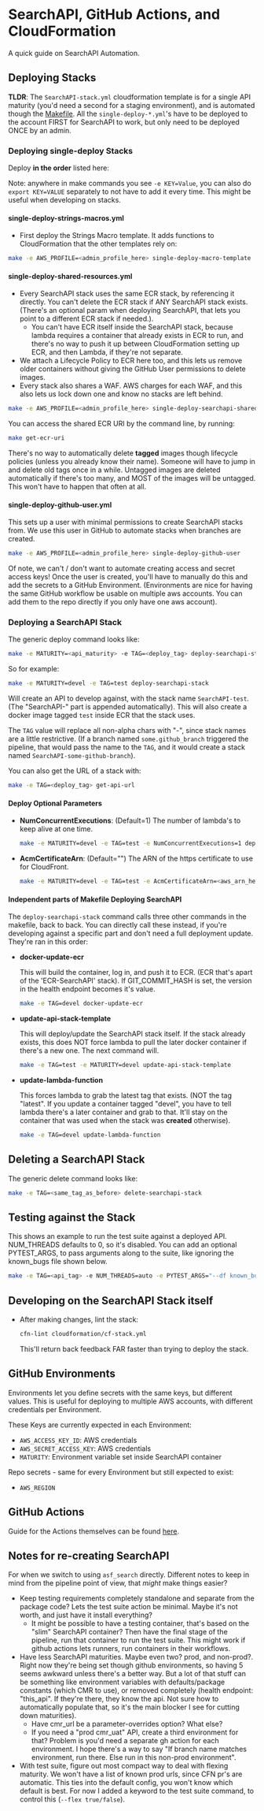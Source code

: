 # SearchAPI, GitHub Actions, and CloudFormation

A quick guide on SearchAPI Automation.

## Deploying Stacks

**TLDR**: The `SearchAPI-stack.yml` cloudformation template is for a single API maturity (you'd need a second for a staging environment), and is automated though the [Makefile](../Makefile). All the `single-deploy-*.yml`'s have to be deployed to the account FIRST for SearchAPI to work, but only need to be deployed ONCE by an admin.

### Deploying single-deploy Stacks

Deploy **in the order** listed here:

Note: anywhere in make commands you see `-e KEY=Value`, you can also do `export KEY=VALUE` separately to not have to add it every time. This might be useful when developing on stacks.

#### single-deploy-strings-macros.yml

- First deploy the Strings Macro template. It adds functions to CloudFormation that the other templates rely on:

```bash
make -e AWS_PROFILE=<admin_profile_here> single-deploy-macro-template
```

#### single-deploy-shared-resources.yml

- Every SearchAPI stack uses the same ECR stack, by referencing it directly. You can't delete the ECR stack if ANY SearchAPI stack exists. (There's an optional param when deploying SearchAPI, that lets you point to a different ECR stack if needed.).
  - You can't have ECR itself inside the SearchAPI stack, because lambda requires a container that already exists in ECR to run, and there's no way to push it up between CloudFormation setting up ECR, and then Lambda, if they're not separate.
- We attach a Lifecycle Policy to ECR here too, and this lets us remove older containers without giving the GitHub User permissions to delete images.
- Every stack also shares a WAF. AWS charges for each WAF, and this also lets us lock down one and know no stacks are left behind.

```bash
make -e AWS_PROFILE=<admin_profile_here> single-deploy-searchapi-shared-resources
```

You can access the shared ECR URI by the command line, by running:

```bash
make get-ecr-uri
```

There's no way to automatically delete **tagged** images though lifecycle policies (unless you already know their name). Someone will have to jump in and delete old tags once in a while. Untagged images are deleted automatically if there's too many, and MOST of the images will be untagged. This won't have to happen that often at all.

#### single-deploy-github-user.yml

This sets up a user with minimal permissions to create SearchAPI stacks from. We use this user in GitHub to automate stacks when branches are created.

```bash
make -e AWS_PROFILE=<admin_profile_here> single-deploy-github-user
```

Of note, we can't / don't want to automate creating access and secret access keys! Once the user is created, you'll have to manually do this and add the secrets to a GitHub Environment. (Environments are nice for having the same GitHub workflow be usable on multiple aws accounts. You can add them to the repo directly if you only have one aws account).

### Deploying a SearchAPI Stack

The generic deploy command looks like:

```bash
make -e MATURITY=<api_maturity> -e TAG=<deploy_tag> deploy-searchapi-stack
```

So for example:

```bash
make -e MATURITY=devel -e TAG=test deploy-searchapi-stack
```

Will create an API to develop against, with the stack name `SearchAPI-test`. (The "SearchAPI-" part is appended automatically). This will also create a docker image tagged `test` inside ECR that the stack uses.

The `TAG` value will replace all non-alpha chars with "-", since stack names are a little restrictive. (If a branch named `some.github_branch` triggered the pipeline, that would pass the name to the `TAG`, and it would create a stack named `SearchAPI-some-github-branch`).

You can also get the URL of a stack with:

```bash
make -e TAG=<deploy_tag> get-api-url
```

#### Deploy Optional Parameters

- **NumConcurrentExecutions**: (Default=1) The number of lambda's to keep alive at one time.

  ```bash
  make -e MATURITY=devel -e TAG=test -e NumConcurrentExecutions=1 deploy-searchapi-stack
  ```

- **AcmCertificateArn**: (Default="") The ARN of the https certificate to use for CloudFront.

  ```bash
  make -e MATURITY=devel -e TAG=test -e AcmCertificateArn=<aws_arn_here> deploy-searchapi-stack
  ```

#### Independent parts of Makefile Deploying SearchAPI

The `deploy-searchapi-stack` command calls three other commands in the makefile, back to back. You can directly call these instead, if you're developing against a specific part and don't need a full deployment update. They're ran in this order:

- **docker-update-ecr**

  This will build the container, log in, and push it to ECR. (ECR that's apart of the 'ECR-SearchAPI' stack). If GIT_COMMIT_HASH is set, the version in the health endpoint becomes it's value.

  ```bash
  make -e TAG=devel docker-update-ecr
  ```

- **update-api-stack-template**

  This will deploy/update the SearchAPI stack itself. If the stack already exists, this does NOT force lambda to pull the later docker container if there's a new one. The next command will.

  ```bash
  make -e TAG=test -e MATURITY=devel update-api-stack-template
  ```

- **update-lambda-function**

  This forces lambda to grab the latest tag that exists. (NOT the tag "latest". If you update a container tagged "devel", you have to tell lambda there's a later container and grab to that. It'll stay on the container that was used when the stack was **created** otherwise).

  ```bash
  make -e TAG=devel update-lambda-function
  ```

## Deleting a SearchAPI Stack

The generic delete command looks like:

```bash
make -e TAG=<same_tag_as_before> delete-searchapi-stack
```

## Testing against the Stack

This shows an example to run the test suite against a deployed API. NUM_THREADS defaults to 0, so it's disabled. You can add an optional PYTEST_ARGS, to pass arguments along to the suite, like ignoring the known_bugs file shown below.

```bash
make -e TAG=<api_tag> -e NUM_THREADS=auto -e PYTEST_ARGS="--df known_bugs" test-api
```

## Developing on the SearchAPI Stack itself

- After making changes, lint the stack:

  ```bash
  cfn-lint cloudformation/cf-stack.yml
  ```

  This'll return back feedback FAR faster than trying to deploy the stack.

## GitHub Environments

Environments let you define secrets with the same keys, but different values. This is useful for deploying to multiple AWS accounts, with different credentials per Environment.

These Keys are currently expected in each Environment:

- `AWS_ACCESS_KEY_ID`: AWS credentials
- `AWS_SECRET_ACCESS_KEY`: AWS credentials
- `MATURITY`: Environment variable set inside SearchAPI container

Repo secrets - same for every Environment but still expected to exist:

- `AWS_REGION`

## GitHub Actions

Guide for the Actions themselves can be found [here](./../.github/workflows/README.md).

## Notes for re-creating SearchAPI

For when we switch to using `asf_search` directly. Different notes to keep in mind from the pipeline point of view, that *might* make things easier?

- Keep testing requirements completely standalone and separate from the package code? Lets the test suite action be minimal. Maybe it's not worth, and just have it install everything?
  - It might be possible to have a testing container, that's based on the "slim" SearchAPI container? Then have the final stage of the pipeline, run that container to run the test suite. This might work if github actions lets runners, run containers in their workflows.
- Have less SearchAPI maturities. Maybe even two? prod, and non-prod?. Right now they're being set though github environments, so having 5 seems awkward unless there's a better way. But a lot of that stuff can be something like environment variables with defaults/package constants (which CMR to use), or removed completely (health endpoint: "this_api". If they're there, they know the api. Not sure how to automatically populate that, so it's the main blocker I see for cutting down maturities).
  - Have cmr_url be a parameter-overrides option? What else?
  - If you need a "prod cmr_uat" API, create a third environment for that? Problem is you'd need a separate gh action for each environment. I hope there's a way to say "If branch name matches environment, run there. Else run in this non-prod environment".
- With test suite, figure out most compact way to deal with flexing maturity. We won't have a list of known prod urls, since CFN pr's are automatic. This ties into the default config, you won't know which default is best. For now I added a keyword to the test suite command, to control this (`--flex true/false`).
